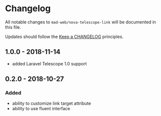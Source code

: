 # Changelog

All notable changes to `mad-web/nova-telescope-link` will be documented in this file.

Updates should follow the [Keep a CHANGELOG](http://keepachangelog.com/) principles.

## 1.0.0 - 2018-11-14

- added Laravel Telescope 1.0 support

## 0.2.0 - 2018-10-27

### Added
- ability to customize link target attribute
- ability to use fluent interface
